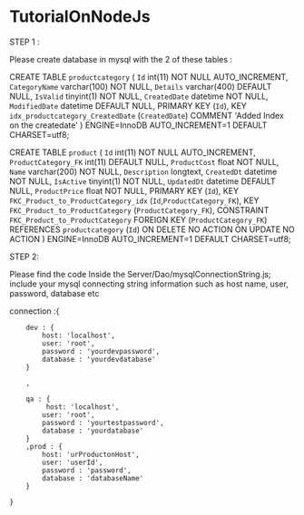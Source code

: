 ﻿# TutorialOnNodeJs

STEP 1 :

Please create database  in mysql with the 2 of these tables :


CREATE TABLE `productcategory` (
  `Id` int(11) NOT NULL AUTO_INCREMENT,
  `CategoryName` varchar(100) NOT NULL,
  `Details` varchar(400) DEFAULT NULL,
  `IsValid` tinyint(1) NOT NULL,
  `CreatedDate` datetime NOT NULL,
  `ModifiedDate` datetime DEFAULT NULL,
  PRIMARY KEY (`Id`),
  KEY `idx_productcategory_CreatedDate` (`CreatedDate`) COMMENT 'Added Index on the createdate'
) ENGINE=InnoDB AUTO_INCREMENT=1 DEFAULT CHARSET=utf8;



CREATE TABLE `product` (
  `Id` int(11) NOT NULL AUTO_INCREMENT,
  `ProductCategory_FK` int(11) DEFAULT NULL,
  `ProductCost` float NOT NULL,
  `Name` varchar(200) NOT NULL,
  `Description` longtext,
  `CreatedDt` datetime NOT NULL,
  `IsActive` tinyint(1) NOT NULL,
  `UpdatedDt` datetime DEFAULT NULL,
  `ProductPrice` float NOT NULL,
  PRIMARY KEY (`Id`),
  KEY `FKC_Product_to_ProductCategory_idx` (`Id`,`ProductCategory_FK`),
  KEY `FKC_Product_to_ProductCategory` (`ProductCategory_FK`),
  CONSTRAINT `FKC_Product_to_ProductCategory` FOREIGN KEY (`ProductCategory_FK`) REFERENCES `productcategory` (`Id`) ON DELETE NO ACTION ON UPDATE NO ACTION
) ENGINE=InnoDB AUTO_INCREMENT=1 DEFAULT CHARSET=utf8;


STEP 2:


Please find the code Inside the Server/Dao/mysqlConnectionString.js; include your mysql connecting string information such as host name, user, password, database etc

connection  :{
        
        dev : {
            host: 'localhost',
            user: 'root',
            password : 'yourdevpassword',
            database : 'yourdevdatabase'
        }

        ,

        qa : {
             host: 'localhost',
            user: 'root',
            password : 'yourtestpassword',
            database : 'yourdatabase'
        }
        ,prod : {
            host: 'urProductonHost',
            user: 'userId',
            password : 'password',
            database : 'databaseName'
        }
    
    }

	
